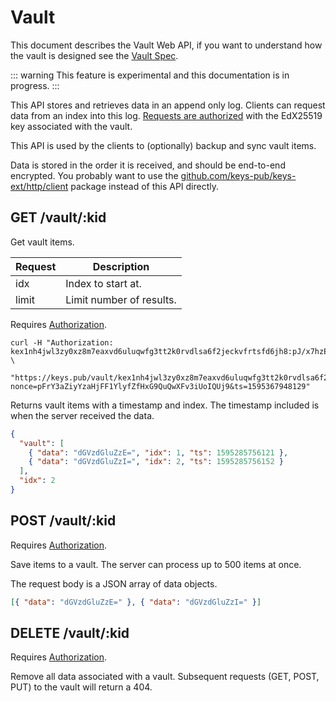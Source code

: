 # Vault

This document describes the Vault Web API, if you want to understand how the vault is designed see the [Vault Spec](/docs/specs/vault.md).

::: warning
This feature is experimental and this documentation is in progress.
:::

This API stores and retrieves data in an append only log. Clients can request data from an index into this log.
[Requests are authorized](/docs/restapi/auth.md) with the EdX25519 key associated with the vault.

This API is used by the clients to (optionally) backup and sync vault items.

Data is stored in the order it is received, and should be end-to-end encrypted.
You probably want to use the [github.com/keys-pub/keys-ext/http/client](https://pkg.go.dev/github.com/keys-pub/keys-ext/http/client) package instead of this API directly.

## GET /vault/:kid

Get vault items.

| Request | Description              |
| ------- | ------------------------ |
| idx     | Index to start at.       |
| limit   | Limit number of results. |

Requires [Authorization](/docs/restapi/auth.md).

```shell
curl -H "Authorization: kex1nh4jwl3zy0xz8m7eaxvd6uluqwfg3tt2k0rvdlsa6f2jeckvfrtsfd6jh8:pJ/x7hzEcqPZ9cWGmX4UBB3Jh0csSP+7yDScIqI6SPiz9MKedySmQZlxFYSMZMNPKZPyYLVgQeU6NPK7YivJCg==" \
  "https://keys.pub/vault/kex1nh4jwl3zy0xz8m7eaxvd6uluqwfg3tt2k0rvdlsa6f2jeckvfrtsfd6jh8?nonce=pFrY3aZiyYzaHjFF1YlyfZfHxG9QuQwXFv3iUoIQUj9&ts=1595367948129"
```

Returns vault items with a timestamp and index. The timestamp included is when the server received the data.

```json
{
  "vault": [
    { "data": "dGVzdGluZzE=", "idx": 1, "ts": 1595285756121 },
    { "data": "dGVzdGluZzI=", "idx": 2, "ts": 1595285756152 }
  ],
  "idx": 2
}
```

## POST /vault/:kid

Requires [Authorization](/docs/restapi/auth.md).

Save items to a vault. The server can process up to 500 items at once.

The request body is a JSON array of data objects.

```json
[{ "data": "dGVzdGluZzE=" }, { "data": "dGVzdGluZzI=" }]
```

## DELETE /vault/:kid

Requires [Authorization](/docs/restapi/auth.md).

Remove all data associated with a vault.
Subsequent requests (GET, POST, PUT) to the vault will return a 404.
